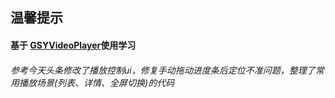 
## 温馨提示

#### 基于 [GSYVideoPlayer](https://github.com/CarGuo/GSYVideoPlayer)使用学习
###### 参考今天头条修改了播放控制ui，修复手动拖动进度条后定位不准问题，整理了常用播放场景(列表、详情、全屏切换)的代码
